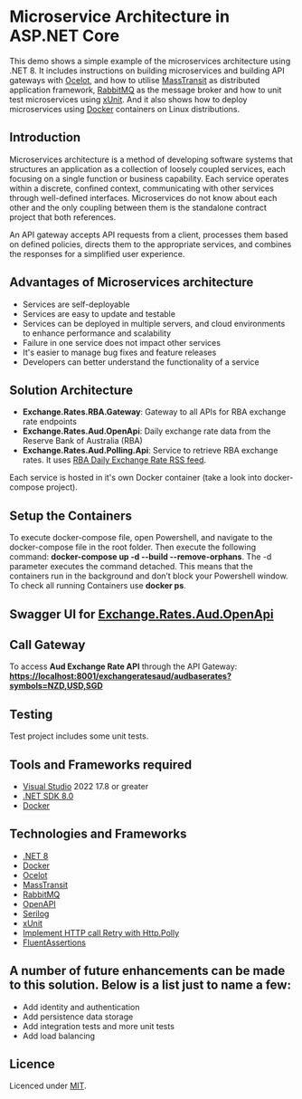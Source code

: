 # Microservice Architecture in ASP.NET Core

This demo shows a simple example of the microservices architecture using .NET 8. It includes instructions on building microservices and building API gateways with [Ocelot](https://github.com/ThreeMammals/Ocelot), and how to utilise [MassTransit](http://masstransit-project.com) as distributed application framework, [RabbitMQ](https://www.rabbitmq.com) as the message broker and how to unit test microservices using [xUnit](https://xunit.net). And it also shows how to deploy microservices using [Docker](https://www.docker.com/resources/what-container) containers on Linux distributions.

## Introduction

Microservices architecture is a method of developing software systems that structures an application as a collection of loosely coupled services, each focusing on a single function or business capability. Each service operates within a discrete, confined context, communicating with other services through well-defined interfaces. Microservices do not know about each other and the only coupling between them is the standalone contract project that both references.

An API gateway accepts API requests from a client, processes them based on defined policies, directs them to the appropriate services, and combines the responses for a simplified user experience.

## Advantages of Microservices architecture

* Services are self-deployable
* Services are easy to update and testable
* Services can be deployed in multiple servers, and cloud environments to enhance performance and scalability
* Failure in one service does not impact other services
* It's easier to manage bug fixes and feature releases
* Developers can better understand the functionality of a service
 
## Solution Architecture
* **Exchange.Rates.RBA.Gateway**: Gateway to all APIs for RBA exchange rate endpoints
* **Exchange.Rates.Aud.OpenApi**: Daily exchange rate data from the Reserve Bank of Australia (RBA)
* **Exchange.Rates.Aud.Polling.Api**: Service to retrieve RBA exchange rates. It uses [RBA Daily Exchange Rate RSS feed](https://www.rba.gov.au/rss/rss-cb-exchange-rates.xml).

Each service is hosted in it's own Docker container (take a look into docker-compose project).
  
## Setup the Containers
To execute docker-compose file, open Powershell, and navigate to the docker-compose file in the root folder. Then execute the following command: **docker-compose up -d --build --remove-orphans**. The -d parameter executes the command detached. This means that the containers run in the background and don’t block your Powershell window.
To check all running Containers use **docker ps**.
 
## Swagger UI for [Exchange.Rates.Aud.OpenApi](https://localhost:5001/swagger/index.html)
 

## Call Gateway
To access **Aud Exchange Rate API** through the API Gateway:
**[https://localhost:8001/exchangeratesaud/audbaserates?symbols=NZD,USD,SGD](https://localhost:8001/exchangeratesaud/audbaserates?symbols=NZD,USD,SGD)**

## Testing
Test project includes some unit tests.

## Tools and Frameworks required
- [Visual Studio](https://www.visualstudio.com/vs/community) 2022 17.8 or greater
- [.NET SDK 8.0](https://dotnet.microsoft.com/download/dotnet/8.0)
- [Docker](https://www.docker.com/resources/what-container)

## Technologies and Frameworks 
- [.NET 8](https://github.com/dotnet/core/blob/main/release-notes/8.0)
- [Docker](https://www.docker.com/resources/what-container)  
- [Ocelot](https://github.com/ThreeMammals/Ocelot)  
- [MassTransit](http://masstransit-project.com)  
- [RabbitMQ](https://www.rabbitmq.com)  
- [OpenAPI](https://swagger.io/specification/)
- [Serilog](https://serilog.net/)
- [xUnit](https://xunit.net)
- [Implement HTTP call Retry with Http.Polly](https://learn.microsoft.com/en-us/dotnet/architecture/microservices/implement-resilient-applications/implement-http-call-retries-exponential-backoff-polly)
- [FluentAssertions](https://fluentassertions.com/)

## A number of future enhancements can be made to this solution. Below is a list just to name a few:
- Add identity and authentication
- Add persistence data storage
- Add integration tests and more unit tests
- Add load balancing


## Licence
Licenced under [MIT](http://opensource.org/licenses/mit-license.php).
